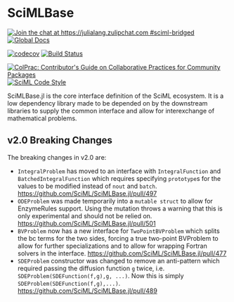 # SciMLBase

[![Join the chat at https://julialang.zulipchat.com #sciml-bridged](https://img.shields.io/static/v1?label=Zulip&message=chat&color=9558b2&labelColor=389826)](https://julialang.zulipchat.com/#narrow/stream/279055-sciml-bridged)
[![Global Docs](https://img.shields.io/badge/docs-SciML-blue.svg)](https://docs.sciml.ai/SciMLBase/stable)

[![codecov](https://codecov.io/gh/SciML/SciMLBase.jl/branch/master/graph/badge.svg)](https://codecov.io/gh/SciML/SciMLBase.jl)
[![Build Status](https://github.com/SciML/SciMLBase.jl/workflows/CI/badge.svg)](https://github.com/SciML/SciMLBase.jl/actions?query=workflow%3ACI)

[![ColPrac: Contributor's Guide on Collaborative Practices for Community Packages](https://img.shields.io/badge/ColPrac-Contributor%27s%20Guide-blueviolet)](https://github.com/SciML/ColPrac)
[![SciML Code Style](https://img.shields.io/static/v1?label=code%20style&message=SciML&color=9558b2&labelColor=389826)](https://github.com/SciML/SciMLStyle)

SciMLBase.jl is the core interface definition of the SciML ecosystem. It is a
low dependency library made to be depended on by the downstream libraries to
supply the common interface and allow for interexchange of mathematical problems.

## v2.0 Breaking Changes

The breaking changes in v2.0 are:

  - `IntegralProblem` has moved to an interface with `IntegralFunction` and `BatchedIntegralFunction` which requires specifying `prototype`s for the values to be modified
    instead of `nout` and `batch`. https://github.com/SciML/SciMLBase.jl/pull/497
  - `ODEProblem` was made temporarily into a `mutable struct` to allow for EnzymeRules support. Using the mutation throws a warning that this is only experimental and should not be relied on.
    https://github.com/SciML/SciMLBase.jl/pull/501
  - `BVProblem` now has a new interface for `TwoPointBVProblem` which splits the bc terms for the two sides, forcing a true two-point BVProblem to allow for further specializations and to allow
    for wrapping Fortran solvers in the interface. https://github.com/SciML/SciMLBase.jl/pull/477
  - `SDEProblem` constructor was changed to remove an anti-pattern which required passing the diffusion function `g` twice, i.e. `SDEProblem(SDEFunction(f,g),g, ...)`.
    Now this is simply `SDEProblem(SDEFunction(f,g),...)`. https://github.com/SciML/SciMLBase.jl/pull/489
